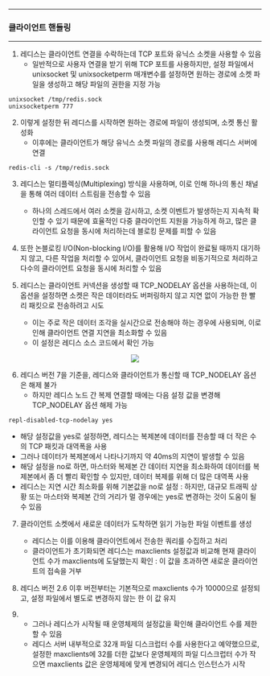 -----
### 클라이언트 핸들링
-----
1. 레디스는 클라이언트 연결을 수락하는데 TCP 포트와 유닉스 소켓을 사용할 수 있음
   - 일반적으로 사용자 연결을 받기 위해 TCP 포트를 사용하지만, 설정 파일에서 unixsocket 및 unixsocketperm 매개변수를 설정하면 원하는 경로에 소켓 파일을 생성하고 해당 파일의 권한을 지정 가능
```redis
unixsocket /tmp/redis.sock
unixsocketperm 777
```

2. 이렇게 설정한 뒤 레디스를 시작하면 원하는 경로에 파일이 생성되며, 소켓 통신 활성화
   - 이후에는 클라이언트가 해당 유닉스 소켓 파일의 경로를 사용해 레디스 서버에 연결
```redis
redis-cli -s /tmp/redis.sock
```

3. 레디스는 멀티플렉싱(Multiplexing) 방식을 사용하며, 이로 인해 하나의 통신 채널을 통해 여러 데이터 스트림을 전송할 수 있음
   - 하나의 스레드에서 여러 소켓을 감시하고, 소켓 이벤트가 발생하는지 지속적 확인할 수 있기 때문에 효율적인 다중 클라이언트 지원을 가능하게 하고, 많은 클라이언트 요청을 동시에 처리하는데 블로킹 문제를 피할 수 있음

4. 또한 논블로킹 I/O(Non-blocking I/O)를 활용해 I/O 작업이 완료될 때까지 대기하지 않고, 다른 작업을 처리할 수 있어서, 클라이언트 요청을 비동기적으로 처리하고 다수의 클라이언트 요청을 동시에 처리할 수 있음
5. 레디스는 클라이언트 커넥션을 생성할 때 TCP_NODELAY 옵션을 사용하는데, 이 옵션을 설정하면 소켓은 작은 데이터라도 버퍼링하지 않고 지연 없이 가능한 한 빨리 패킷으로 전송하려고 시도
   - 이는 주로 작은 데이터 조각을 실시간으로 전송해야 하는 경우에 사용되며, 이로 인해 클라이언트 연결 지연을 최소화할 수 있음
   - 이 설정은 레디스 소스 코드에서 확인 가능
<div align="center">
<img src="https://github.com/user-attachments/assets/5a2404f9-a596-4e1c-aefa-e206c43c8676">
</div>

6. 레디스 버전 7을 기준을, 레디스와 클라이언트가 통신할 때 TCP_NODELAY 옵션은 해제 불가
   - 하지만 레디스 노드 간 복제 연결할 때에는 다음 설정 값을 변경해 TCP_NODELAY 옵션 해제 가능
```redis
repl-disabled-tcp-nodelay yes
```
   - 해당 설정값을 yes로 설정하면, 레디스는 복제본에 데이터를 전송할 때 더 작은 수의 TCP 패킷과 대역폭을 사용
   - 그러나 데이터가 복제본에서 나타나기까지 약 40ms의 지연이 발생할 수 있음
   - 해당 설정을 no로 하면, 마스터와 복제본 간 데이터 지연을 최소화하여 데이터를 복제본에서 좀 더 빨리 확인할 수 있지만, 데이터 복제를 위해 더 많은 대역폭 사용
   - 레디스는 지연 시간 최소화를 위해 기본값을 no로 설정 : 하지만, 대규모 트래픽 상황 또는 마스터와 복제본 간의 거리가 멀 경우에는 yes로 변경하는 것이 도움이 될 수 있음

7. 클라이언트 소켓에서 새로운 데이터가 도착하면 읽기 가능한 파일 이벤트를 생성
   - 레디스는 이를 이용해 클라이언트에서 전송한 쿼리를 수집하고 처리
   - 클라이언트가 초기화되면 레디스는 maxclients 설정값과 비교해 현재 클라이언트 수가 maxclients에 도달했는지 확인 : 이 값을 초과하면 새로운 클라이언트의 접속을 거부

8. 레디스 버전 2.6 이후 버전부터는 기본적으로 maxclients 수가 10000으로 설정되고, 설정 파일에서 별도로 변경하지 않는 한 이 값 유지
9. - 그러나 레디스가 시작될 때 운영체제의 설정값을 확인해 클라이언트 수를 제한할 수 있음
   - 레디스 서버 내부적으로 32개 파일 디스크럽터 수를 사용한다고 예약했으므로, 설정한 maxclients에 32를 더한 값보다 운영체제의 파일 디스크럽터 수가 작으면 maxclients 값은 운영체제에 맞게 변경되어 레디스 인스턴스가 시작
   
